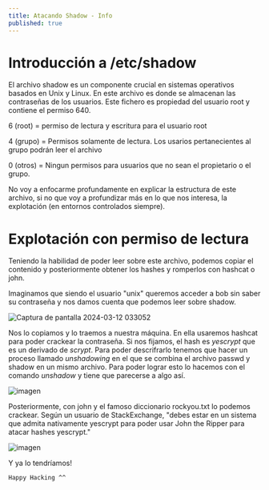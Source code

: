 ```yaml
---
title: Atacando Shadow - Info
published: true
---
```

# [](#header-1) Introducción a /etc/shadow 
El archivo shadow es un componente crucial en sistemas operativos basados en Unix y Linux. En este archivo es donde se almacenan las contraseñas de los usuarios. Este fichero es propiedad del usuario root y contiene el permiso 640.

6 (root) =  permiso de lectura y escritura para el usuario root

4 (grupo) = Permisos solamente de lectura. Los usarios pertanecientes al grupo podrán leer el archivo

0 (otros) = Ningun permisos para usuarios que no sean el propietario o el grupo.

No voy a enfocarme profundamente en explicar la estructura de este archivo, si no que voy a profundizar más en lo que nos interesa, la explotación (en entornos controlados siempre).

# [](#header-1) Explotación con permiso de lectura
Teniendo la habilidad de poder leer sobre este archivo, podemos copiar el contenido y posteriormente obtener los hashes y romperlos con hashcat o john.

Imaginamos que siendo el usuario "unix" queremos acceder a bob sin saber su contraseña y nos damos cuenta que podemos leer sobre shadow.

![Captura de pantalla 2024-03-12 033052](https://github.com/cerodah/blog/assets/82907557/66a56b94-7f61-4efe-b64f-3ba853c59473)

Nos lo copiamos y lo traemos a nuestra máquina. En ella usaremos hashcat para poder crackear la contraseña. Si nos fijamos, el hash es *yescrypt* que es un derivado de *scrypt*.
Para poder descrifrarlo tenemos que hacer un proceso llamado *unshadowing* en el que se combina el archivo passwd y shadow en un mismo archivo. Para poder lograr esto lo hacemos con el comando *unshadow* y tiene que parecerse a algo así.

![imagen](https://github.com/cerodah/blog/assets/82907557/ece0993b-de6a-4d5a-a47d-7f451cb5993d)

Posteriormente, con john y el famoso diccionario rockyou.txt lo podemos crackear. Según un usuario de StackExchange, "debes estar en un sistema que admita nativamente yescrypt para poder usar John the Ripper para atacar hashes yescrypt."

![imagen](https://github.com/cerodah/blog/assets/82907557/c2a412de-8253-4b4d-962d-28edd73c1665)

Y ya lo tendríamos!

```
Happy Hacking ^^
```

